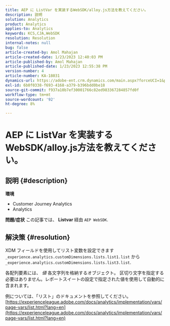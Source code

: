 ```yaml
---
title: AEP に ListVar を実装するWebSDK/alloy.js方法を教えてください。
description: 説明
solution: Analytics
product: Analytics
applies-to: Analytics
keywords: KCS,CJA,WebSDK
resolution: Resolution
internal-notes: null
bug: false
article-created-by: Amol Mahajan
article-created-date: 1/23/2023 12:40:03 PM
article-published-by: Amol Mahajan
article-published-date: 1/23/2023 12:55:38 PM
version-number: 4
article-number: KA-18031
dynamics-url: https://adobe-ent.crm.dynamics.com/main.aspx?forceUCI=1&pagetype=entityrecord&etn=knowledgearticle&id=ea81f808-1b9b-ed11-aad1-6045bd006239
exl-id: 6b0f0338-f693-4168-a379-b396bdd0be18
source-git-commit: f937a10b7ef30001766c82ed983367284857fd0f
workflow-type: tm+mt
source-wordcount: '92'
ht-degree: 8%

---
```


# AEP に ListVar を実装するWebSDK/alloy.js方法を教えてください。

## 説明 {#description}

<b>環境</b>
- Customer Journey Analytics
- Analytics



<b>問題/症状</b>
この記事では、 <b>Listvar </b>経由 `AEP WebSDK`.


## 解決策 {#resolution}

XDM フィールドを使用してリスト変数を設定できます<br>
`_experience.analytics.customDimensions.lists.list1.list` から `_experience.analytics.customDimensions.lists.list3.list`.

各配列要素には、 *値* 各文字列を格納するオブジェクト。 区切り文字を指定する必要はありません。レポートスイートの設定で指定された値を使用して自動的に含まれます。

例については、「リスト」のドキュメントを参照してください。 [https://experienceleague.adobe.com/docs/analytics/implementation/vars/page-vars/list.html?lang=en](https://experienceleague.adobe.com/docs/analytics/implementation/vars/page-vars/list.html?lang=en)
